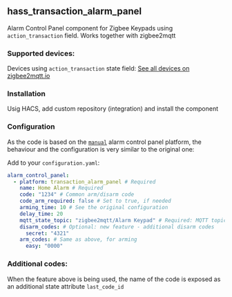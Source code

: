 ## hass_transaction_alarm_panel
Alarm Control Panel component for Zigbee Keypads using `action_transaction` field. Works together with zigbee2mqtt

### Supported devices:

Devices using `action_transaction` state field: [See all devices on zigbee2mqtt.io](https://www.zigbee2mqtt.io/information/supported_devices.html#e=action_transaction)

### Installation
Usig HACS, add custom repository (integration) and install the component

### Configuration

As the code is based on the [`manual`](https://www.home-assistant.io/integrations/manual/) alarm control panel platform, the behaviour and the configuration is very similar to the original one:

Add to your `configuration.yaml`:

```yaml
alarm_control_panel:
  - platform: transaction_alarm_panel # Required
    name: Home Alarm # Required
    code: "1234" # Common arm/disarm code 
    code_arm_required: false # Set to true, if needed
    arming_time: 10 # See the original configuration
    delay_time: 20
    mqtt_state_topic: "zigbee2mqtt/Alarm Keypad" # Required: MQTT topic of your Zigbee2mqtt keypad
    disarm_codes: # Optional: new feature - additional disarm codes
      secret: "4321"
    arm_codes: # Same as above, for arming
      easy: "0000"
```

### Additional codes:

When the feature above is being used, the name of the code is exposed as an additional state attribute `last_code_id`
